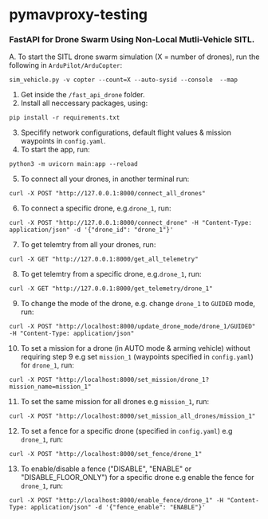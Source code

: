# pymavproxy-testing

### FastAPI for Drone Swarm Using Non-Local Mutli-Vehicle SITL.
A. To start the SITL drone swarm simulation (X = number of drones), run the following in `ArduPilot/ArduCopter`:
```shell
sim_vehicle.py -v copter --count=X --auto-sysid --console  --map 
```
1. Get inside the `/fast_api_drone` folder.
2. Install all neccessary packages, using:
```shell
pip install -r requirements.txt
```
3. Specifify network configurations, default flight values & mission waypoints in `config.yaml`.
4. To start the app, run:
```shell
python3 -m uvicorn main:app --reload
```
5. To connect all your drones, in another terminal run:
```shell
curl -X POST "http://127.0.0.1:8000/connect_all_drones"
```  
6. To connect a specific drone, e.g.`drone_1`, run:
```shell
curl -X POST "http://127.0.0.1:8000/connect_drone" -H "Content-Type: application/json" -d '{"drone_id": "drone_1"}'
```  
7. To get telemtry from all your drones, run:
```shell
curl -X GET "http://127.0.0.1:8000/get_all_telemetry"
```
8. To get telemtry from a specific drone, e.g.`drone_1`, run:
```shell
curl -X GET "http://127.0.0.1:8000/get_telemetry/drone_1"
```
9. To change the mode of the drone, e.g. change `drone_1` to `GUIDED` mode, run:
```shell
curl -X POST "http://localhost:8000/update_drone_mode/drone_1/GUIDED" -H "Content-Type: application/json"
```
10. To set a mission for a drone (in AUTO mode & arming vehicle) without requiring step 9 e.g set `mission_1` (waypoints specified in `config.yaml`) for `drone_1`, run:
```shell
curl -X POST "http://localhost:8000/set_mission/drone_1?mission_name=mission_1"
```
11. To set the same mission for all drones e.g  `mission_1`, run:
```shell
curl -X POST "http://localhost:8000/set_mission_all_drones/mission_1"
```
12. To set a fence for a specific drone (specified in `config.yaml`) e.g  `drone_1`, run:
```shell
curl -X POST "http://localhost:8000/set_fence/drone_1"
```
13. To enable/disable a fence ("DISABLE", "ENABLE" or "DISABLE_FLOOR_ONLY") for a specific drone  e.g  enable the fence for `drone_1`, run:
```shell
curl -X POST "http://localhost:8000/enable_fence/drone_1" -H "Content-Type: application/json" -d '{"fence_enable": "ENABLE"}'

```
